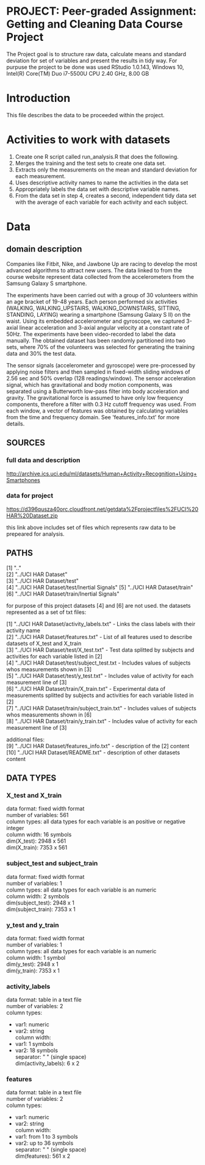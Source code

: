 # PROJECT: Peer-graded Assignment: Getting and Cleaning Data Course Project
The Project goal is to structure raw data, calculate means and standard deviation for set of variables and present the results in tidy way. For purpuse the project to be done was used RStudio 1.0.143, Windows 10, Intel(R) Core(TM) Duo i7-5500U CPU 2.40 GHz, 8.00 GB

# Introduction
This file describes the data to be proceeded within the project.

# Activities to work with datasets
1. Create one R script called run_analysis.R that does the following.
2. Merges the training and the test sets to create one data set.
3. Extracts only the measurements on the mean and standard deviation for each measurement.
4. Uses descriptive activity names to name the activities in the data set
5. Appropriately labels the data set with descriptive variable names.
6. From the data set in step 4, creates a second, independent tidy data set with the average of each variable for each activity and each subject.

# Data
## domain description
Companies like Fitbit, Nike, and Jawbone Up are racing to develop the most advanced algorithms to attract new users. The data linked to from the course website represent data collected from the accelerometers from the Samsung Galaxy S smartphone.

The experiments have been carried out with a group of 30 volunteers within an age bracket of 19-48 years. Each person performed six activities (WALKING, WALKING_UPSTAIRS, WALKING_DOWNSTAIRS, SITTING, STANDING, LAYING) wearing a smartphone (Samsung Galaxy S II) on the waist. Using its embedded accelerometer and gyroscope, we captured 3-axial linear acceleration and 3-axial angular velocity at a constant rate of 50Hz. The experiments have been video-recorded to label the data manually. The obtained dataset has been randomly partitioned into two sets, where 70% of the volunteers was selected for generating the training data and 30% the test data. 

The sensor signals (accelerometer and gyroscope) were pre-processed by applying noise filters and then sampled in fixed-width sliding windows of 2.56 sec and 50% overlap (128 readings/window). The sensor acceleration signal, which has gravitational and body motion components, was separated using a Butterworth low-pass filter into body acceleration and gravity. The gravitational force is assumed to have only low frequency components, therefore a filter with 0.3 Hz cutoff frequency was used. From each window, a vector of features was obtained by calculating variables from the time and frequency domain. See 'features_info.txt' for more details. 

## SOURCES
### full data and description
http://archive.ics.uci.edu/ml/datasets/Human+Activity+Recognition+Using+Smartphones 

### data for project
https://d396qusza40orc.cloudfront.net/getdata%2Fprojectfiles%2FUCI%20HAR%20Dataset.zip 

this link above includes set of files which represents raw data to be prepeared for analysis.

## PATHS
[1] ".."                                       
[2] "../UCI HAR Dataset"                       
[3] "../UCI HAR Dataset/test"                  
[4] "../UCI HAR Dataset/test/Inertial Signals" 
[5] "../UCI HAR Dataset/train"                 
[6] "../UCI HAR Dataset/train/Inertial Signals"

for purpose of this project datasets [4] and [6] are not used.
the datasets represented as a set of txt files:

[1] "../UCI HAR Dataset/activity_labels.txt"     - Links the class labels with their activity name                      
[2] "../UCI HAR Dataset/features.txt"            - List of all features used to describe datasets of X_test and X_train                   
[3] "../UCI HAR Dataset/test/X_test.txt"         - Test data splitted by subjects and activities for each variable listed in [2]                  
[4] "../UCI HAR Dataset/test/subject_test.txt    - Includes values of subjects whos measurements shown in [3]                  
[5] "../UCI HAR Dataset/test/y_test.txt"         - Includes value of activity for each measurement line of [3]                  
[6] "../UCI HAR Dataset/train/X_train.txt"       - Experimental data of measurements splitted by subjects and activities for each variable listed in [2]                  
[7] "../UCI HAR Dataset/train/subject_train.txt" - Includes values of subjects whos measurements shown in [6]                  
[8] "../UCI HAR Dataset/train/y_train.txt"       - Includes value of activity for each measurement line of [3]                  

additional files:                  
[9] "../UCI HAR Dataset/features_info.txt" - description of the [2] content                  
[10] "../UCI HAR Dataset/README.txt" - description of other datasets content

## DATA TYPES

### X_test and X_train
data format: fixed width format                  
number of variables: 561                  
column types: all data types for each variable is an positive or negative integer                  
column width: 16 symbols                   
dim(X_test): 2948 x 561                  
dim(X_train): 7353 x 561                  

### subject_test and subject_train
data format: fixed width format                  
number of variables: 1                  
column types: all data types for each variable is an numeric                  
column width: 2 symbols                   
dim(subject_test): 2948 x 1                  
dim(subject_train): 7353 x 1                  

### y_test and y_train
data format: fixed width format                  
number of variables: 1                  
column types: all data types for each variable is an numeric                  
column width: 1 symbol                  
dim(y_test): 2948 x 1                  
dim(y_train): 7353 x 1                  

### activity_labels
data format: table in a text file                  
number of variables: 2                  
column types:                   
  - var1: numeric                  
  - var2: string                  
column width:                   
  - var1: 1 symbols                  
  - var2: 18 symbols                  
separator: " " (single space)                  
dim(activity_labels): 6 x 2                  

### features
data format: table in a text file                  
number of variables: 2                  
column types:                   
  - var1: numeric                  
  - var2: string                  
column width:                   
  - var1: from 1 to 3 symbols                  
  - var2: up to 36 symbols                  
separator: " " (single space)                  
dim(features): 561 x 2                  
